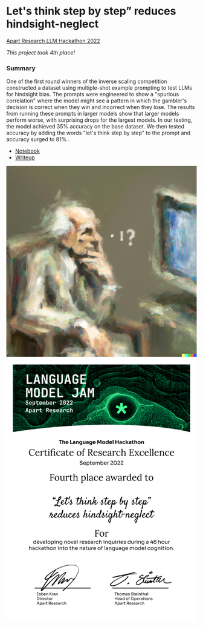 # Let's think step by step” reduces hindsight-neglect
[Apart Research LLM Hackathon 2022](https://itch.io/jam/llm-hackathon)

*This project took 4th place!*

### Summary
One of the first round winners of the inverse scaling competition constructed a dataset using multiple-shot example prompting to test LLMs for hindsight bias. The prompts were engineered to show a "spurious correlation" where the model might see a pattern in which the gambler's decision is correct when they win and incorrect when they lose. The results from running these prompts in larger models show that larger models perform worse, with surprising drops for the largest models. In our testing, the model achieved 35% accuracy on the base dataset. We then tested accuracy by adding the words "let's think step by step" to the prompt and accuracy surged to 81% .


- [Notebook](https://github.com/tthoraldson/LLM_Hackathon/blob/main/project_notebook.ipynb)
- [Writeup](https://github.com/tthoraldson/LLM_Hackathon/blob/main/LMM_Hackathon_Final_submission.pdf)

![](assets/thinker.png)
![](assets/certificate.png)